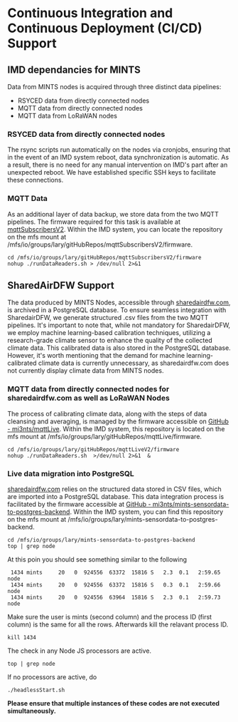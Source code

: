 

# Continuous Integration and Continuous Deployment (CI/CD) Support


## IMD dependancies for MINTS 
Data from MINTS nodes is acquired through three distinct data pipelines: 
- RSYCED data from directly connected nodes
- MQTT data from directly connected nodes
- MQTT data from LoRaWAN nodes



### RSYCED data from directly connected nodes
The rsync scripts run automatically on the nodes via cronjobs, ensuring that in the event of an IMD system reboot, data synchronization is automatic. As a result, there is no need for any manual intervention on IMD's part after an unexpected reboot. We have established specific SSH keys to facilitate these connections.


### MQTT Data 

As an additional layer of data backup, we store data from the two MQTT pipelines. The firmware required for this task is available at [mqttSubscribersV2](https://github.com/mi3nts/mqttSubscribersV2). Within the IMD system, you can locate the repository on the mfs mount at /mfs/io/groups/lary/gitHubRepos/mqttSubscribersV2/firmware.

```
cd /mfs/io/groups/lary/gitHubRepos/mqttSubscribersV2/firmware
nohup ./runDataReaders.sh > /dev/null 2>&1
```

## SharedAirDFW Support 
The data produced by MINTS Nodes, accessible through [sharedairdfw.com](https://www.sharedairdfw.com/), is archived in a PostgreSQL database. To ensure seamless integration with SharedairDFW, we generate structured .csv files from the two MQTT pipelines. It's important to note that, while not mandatory for SharedairDFW, we employ machine learning-based calibration techniques, utilizing a research-grade climate sensor to enhance the quality of the collected climate data. This calibrated data is also stored in the PostgreSQL database. However, it's worth mentioning that the demand for machine learning-calibrated climate data is currently unnecessary, as sharedairdfw.com does not currently display climate data from MINTS nodes.

### MQTT data from directly connected nodes for sharedairdfw.com as well as LoRaWAN Nodes
The process of calibrating climate data, along with the steps of data cleansing and averaging, is managed by the firmware accessible on [GitHub - mi3nts/mqttLive](https://github.com/mi3nts/mqttLiveV2). Within the IMD system, this repository is located on the mfs mount at /mfs/io/groups/lary/gitHubRepos/mqttLive/firmware.
```
cd /mfs/io/groups/lary/gitHubRepos/mqttLiveV2/firmware
nohup ./runDataReaders.sh  >/dev/null 2>&1  &
```

### Live data migration into PostgreSQL
[sharedairdfw.com](https://www.sharedairdfw.com/) relies on the structured data stored in CSV files, which are imported into a PostgreSQL database. This data integration process is facilitated by the firmware accessible at [GitHub - mi3nts/mints-sensordata-to-postgres-backend](https://github.com/mi3nts/mints-sensordata-to-postgres-backend). Within the IMD system, you can find this repository on the mfs mount at /mfs/io/groups/lary/mints-sensordata-to-postgres-backend.
```
cd /mfs/io/groups/lary/mints-sensordata-to-postgres-backend
top | grep node
```
At this poin you should see something similar to the following 
```
 1434 mints     20   0  924556  63372  15816 S   2.3  0.1   2:59.65 node                                                                                                                                                                         
 1434 mints     20   0  924556  63372  15816 S   0.3  0.1   2:59.66 node                                                                                                                                                                         
 1434 mints     20   0  924556  63964  15816 S   2.3  0.1   2:59.73 node       
```

Make sure the user is mints (second column) and the process ID (first column) is the same for all the rows. Afterwards kill the relavant process ID.
```
kill 1434
```

The check in any Node JS processors are active.

```
top | grep node
```

If no processors are active, do 
```
./headlessStart.sh
```

**Please ensure that multiple instances of these codes are not executed simultaneously.**




